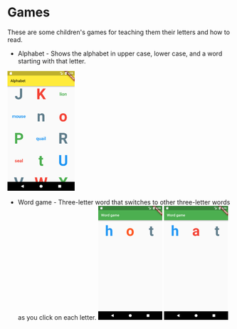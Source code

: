 # Games

These are some children's games for teaching them their letters and how to read.

- Alphabet - Shows the alphabet in upper case, lower case, and a word starting with that letter.
<img src="/alphabet/alphabet_screenshot.png" width="30%">

- Word game - Three-letter word that switches to other three-letter words as you click on each letter.
<img src="/word_game/hot_screenshot.png" width="30%"> <img src="/word_game/hat_screenshot.png" width="30%">
